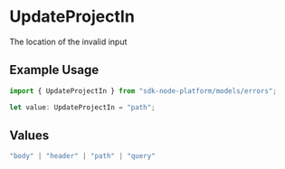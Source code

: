 # UpdateProjectIn

The location of the invalid input

## Example Usage

```typescript
import { UpdateProjectIn } from "sdk-node-platform/models/errors";

let value: UpdateProjectIn = "path";
```

## Values

```typescript
"body" | "header" | "path" | "query"
```